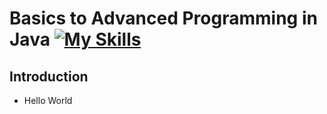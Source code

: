 # Basics to Advanced Programming in Java [![My Skills](https://skillicons.dev/icons?i=java)](https://skillicons.dev)

## Introduction ##
* Hello World


